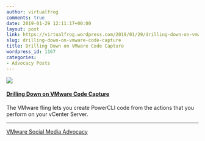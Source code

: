 ```yaml
---
author: virtualfrog
comments: true
date: 2019-01-29 12:11:17+00:00
layout: post
link: https://virtualfrog.wordpress.com/2019/01/29/drilling-down-on-vmware-code-capture/
slug: drilling-down-on-vmware-code-capture
title: Drilling Down on VMware Code Capture
wordpress_id: 1167
categories:
- Advocacy Posts
---
```


[![](https://d3utlhu53nfcwz.cloudfront.net/171901/cdnImage/article/b5c38dd2-305d-4bd2-a601-af3fa54e83a3/?size=Box320)](http://bit.ly/2B8UFjk)

#### [Drilling Down on VMware Code Capture](http://bit.ly/2B8UFjk)

The VMware fling lets you create PowerCLI code from the actions that you perform on your vCenter Server.

* * *

[VMware Social Media Advocacy](http://advocacy.vmware.com)
